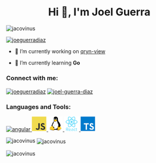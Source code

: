<h1 align="center">Hi 👋, I'm Joel Guerra</h1>
<p align="left"> <img src="https://komarev.com/ghpvc/?username=jacovinus&label=Profile%20views&color=0e75b6&style=flat" alt="jacovinus" /> </p>

<p align="left"> <a href="https://twitter.com/joeguerradiaz" target="blank"><img src="https://img.shields.io/twitter/follow/joeguerradiaz?logo=twitter&style=for-the-badge" alt="joeguerradiaz" /></a> </p>

- 🔭 I’m currently working on [qryn-view](https://github.com/metrico/qryn-view)

- 🌱 I’m currently learning **Go**

<h3 align="left">Connect with me:</h3>
<p align="left">
<a href="https://twitter.com/joeguerradiaz" target="blank"><img align="center" src="https://raw.githubusercontent.com/rahuldkjain/github-profile-readme-generator/master/src/images/icons/Social/twitter.svg" alt="joeguerradiaz" height="30" width="40" /></a>
<a href="https://linkedin.com/in/joel-guerra-diaz" target="blank"><img align="center" src="https://raw.githubusercontent.com/rahuldkjain/github-profile-readme-generator/master/src/images/icons/Social/linked-in-alt.svg" alt="joel-guerra-diaz" height="30" width="40" /></a>
</p>

<h3 align="left">Languages and Tools:</h3>
<p align="left"> <a href="https://angular.io" target="_blank" rel="noreferrer"> <img src="https://angular.io/assets/images/logos/angular/angular.svg" alt="angular" width="40" height="40"/> </a> <a href="https://developer.mozilla.org/en-US/docs/Web/JavaScript" target="_blank" rel="noreferrer"> <img src="https://raw.githubusercontent.com/devicons/devicon/master/icons/javascript/javascript-original.svg" alt="javascript" width="40" height="40"/> </a> <a href="https://www.linux.org/" target="_blank" rel="noreferrer"> <img src="https://raw.githubusercontent.com/devicons/devicon/master/icons/linux/linux-original.svg" alt="linux" width="40" height="40"/> </a> <a href="https://reactjs.org/" target="_blank" rel="noreferrer"> <img src="https://raw.githubusercontent.com/devicons/devicon/master/icons/react/react-original-wordmark.svg" alt="react" width="40" height="40"/> </a> <a href="https://www.typescriptlang.org/" target="_blank" rel="noreferrer"> <img src="https://raw.githubusercontent.com/devicons/devicon/master/icons/typescript/typescript-original.svg" alt="typescript" width="40" height="40"/> </a> </p>

<p><img align="left" src="https://github-readme-stats.vercel.app/api/top-langs?username=jacovinus&show_icons=true&locale=en&layout=compact" alt="jacovinus" /></p>

<p>&nbsp;<img align="center" src="https://github-readme-stats.vercel.app/api?username=jacovinus&show_icons=true&locale=en" alt="jacovinus" /></p>

<p><img align="center" src="https://github-readme-streak-stats.herokuapp.com/?user=jacovinus&" alt="jacovinus" /></p>
